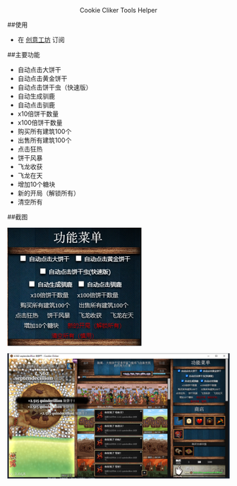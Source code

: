 <p style="text-align: center">
    Cookie Cliker Tools Helper
</p>

##使用

- 在 [创意工坊](https://steamcommunity.com/sharedfiles/filedetails/?id=2863733453) 订阅

##主要功能

- 自动点击大饼干
- 自动点击黄金饼干
- 自动点击饼干虫（快速版）
- 自动生成驯鹿
- 自动点击驯鹿
- x10倍饼干数量
- x100倍饼干数量
- 购买所有建筑100个
- 出售所有建筑100个
- 点击狂热
- 饼干风暴
- 飞龙收获
- 飞龙在天
- 增加10个糖块
- 新的开局（解锁所有）
- 清空所有

##截图

![截图1](截图1.png "截图1")
  

![截图2](截图2.png "截图2")
